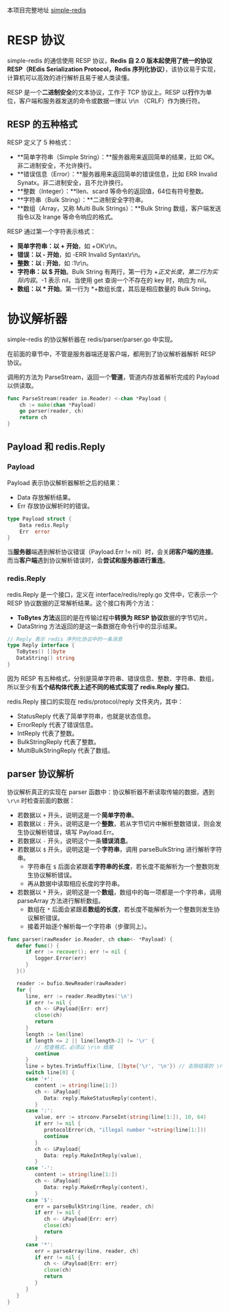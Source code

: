本项目完整地址 [simple-redis](https://github.com/dawnzzz/simple-redis)

# RESP 协议

simple-redis 的通信使用 RESP 协议，**Redis 自 2.0 版本起使用了统一的协议 RESP（REdis Serialization Protocol，Redis 序列化协议）**，该协议易于实现，计算机可以高效的进行解析且易于被人类读懂。

RESP 是一个**二进制安全**的文本协议，工作于 TCP 协议上。RESP 以**行**作为单位，客户端和服务器发送的命令或数据一律以 \r\n （CRLF）作为换行符。

## RESP 的五种格式

RESP 定义了 5 种格式：

- **简单字符串（Simple String）：**服务器用来返回简单的结果，比如 OK。非二进制安全，不允许换行。
- **错误信息（Error）：**服务器用来返回简单的错误信息，比如 ERR Invalid Synatx。非二进制安全，且不允许换行。
- **整数（Integer）：**llen、scard 等命令的返回值，64位有符号整数。
- **字符串（Bulk String）：**二进制安全字符串。
- **数组（Array，又称 Multi Bulk Strings）：**Bulk String 数组，客户端发送指令以及 lrange 等命令响应的格式。

RESP 通过第一个字符表示格式：

- **简单字符串：以 + 开始**，如 +OK\\r\\n。
- **错误：以 - 开始**，如 -ERR Invalid Syntax\\r\\n。
- **整数：以 : 开始**，如 :1\\r\\n。
- **字符串：以 $ 开始**。Bulk String 有两行，第一行为 $+正文长度，第二行为实际内容。$-1 表示 nil，当使用 get 查询一个不存在的 key 时，响应为 nil。
- **数组：以 \* 开始**。第一行为 \*+数组长度，其后是相应数量的 Bulk String。

# 协议解析器

simple-redis 的协议解析器在 redis/parser/parser.go 中实现。

在前面的章节中，不管是服务器端还是客户端，都用到了协议解析器解析 RESP 协议。

调用的方法为 ParseStream，返回一个**管道**，管道内存放着解析完成的 Payload 以供读取。

```go
func ParseStream(reader io.Reader) <-chan *Payload {
	ch := make(chan *Payload)
	go parser(reader, ch)
	return ch
}
```

## Payload 和 redis.Reply

### Payload

Payload 表示协议解析器解析之后的结果：

- Data 存放解析结果。
- Err 存放协议解析时的错误。

``` go
type Payload struct {
	Data redis.Reply
	Err  error
}
```

当**服务器**端遇到解析协议错误（Payload.Err != nil）时，会关**闭客户端的连接**。而当**客户端**遇到协议解析错误时，会**尝试和服务器进行重连**。

### redis.Reply

redis.Reply 是一个接口，定义在 interface/redis/reply.go 文件中，它表示一个 RESP 协议数据的正常解析结果。这个接口有两个方法：

- **ToBytes 方法**返回的是在传输过程中**转换为 RESP 协议**数据的字节切片。
- DataString 方法返回的是这一条数据在命令行中的显示结果。

```go
// Reply 表示 redis 序列化协议中的一条消息
type Reply interface {
   ToBytes() []byte
   DataString() string
}
```

因为 RESP 有五种格式，分别是简单字符串、错误信息、整数、字符串、数组，所以至少有**五个结构体代表上述不同的格式实现了 redis.Reply 接口**。

redis.Reply 接口的实现在 redis/protocol/reply 文件夹内，其中：

- StatusReply 代表了简单字符串，也就是状态信息。
- ErrorReply 代表了错误信息。
- IntReply 代表了整数。
- BulkStringReply 代表了整数。
- MultiBulkStringReply 代表了数组。

## parser 协议解析

协议解析真正的实现在 parser 函数中：协议解析器不断读取传输的数据，遇到 `\r\n` 时检查前面的数据：

- 若数据以 `+` 开头，说明这是一个**简单字符串**。
- 若数据以 `:` 开头，说明这是一个**整数**，若从字节切片中解析整数错误，则会发生协议解析错误，填写 Payload.Err。
- 若数据以 `-` 开头，说明这个一条**错误消息**。
- 若数据以 `$` 开头，说明这是一个**字符串**，调用 parseBulkString 进行解析字符串。
  - 字符串在 `$` 后面会紧跟着**字符串的长度**，若长度不能解析为一个整数则发生协议解析错误。
  - 再从数据中读取相应长度的字符串。
- 若数据以 `*` 开头，说明这是一个**数组**，数组中的每一项都是一个字符串，调用 parseArray 方法进行解析数组。
  - 数组在 `*` 后面会紧跟着**数组的长度**，若长度不能解析为一个整数则发生协议解析错误。
  - 接着开始逐个解析每一个字符串（步骤同上）。

```go
func parser(rawReader io.Reader, ch chan<- *Payload) {
   defer func() {
      if err := recover(); err != nil {
         logger.Error(err)
      }
   }()

   reader := bufio.NewReader(rawReader)
   for {
      line, err := reader.ReadBytes('\n')
      if err != nil {
         ch <- &Payload{Err: err}
         close(ch)
         return
      }
      length := len(line)
      if length <= 2 || line[length-2] != '\r' {
         // 检查格式，必须以 \r\n 结尾
         continue
      }
      line = bytes.TrimSuffix(line, []byte{'\r', '\n'}) // 去除结尾的 \r\n
      switch line[0] {
      case '+':
         content := string(line[1:])
         ch <- &Payload{
            Data: reply.MakeStatusReply(content),
         }
      case ':':
         value, err := strconv.ParseInt(string(line[1:]), 10, 64)
         if err != nil {
            protocolError(ch, "illegal number "+string(line[1:]))
            continue
         }
         ch <- &Payload{
            Data: reply.MakeIntReply(value),
         }
      case '-':
         content := string(line[1:])
         ch <- &Payload{
            Data: reply.MakeErrReply(content),
         }
      case '$':
         err = parseBulkString(line, reader, ch)
         if err != nil {
            ch <- &Payload{Err: err}
            close(ch)
            return
         }
      case '*':
         err = parseArray(line, reader, ch)
         if err != nil {
            ch <- &Payload{Err: err}
            close(ch)
            return
         }
      }
   }
}
```